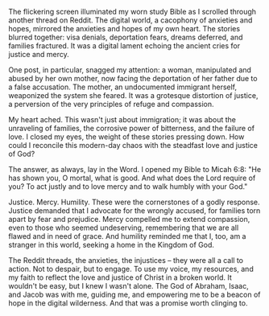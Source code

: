 The flickering screen illuminated my worn study Bible as I scrolled through another thread on Reddit. The digital world, a cacophony of anxieties and hopes, mirrored the anxieties and hopes of my own heart. The stories blurred together: visa denials, deportation fears, dreams deferred, and families fractured. It was a digital lament echoing the ancient cries for justice and mercy.

One post, in particular, snagged my attention: a woman, manipulated and abused by her own mother, now facing the deportation of her father due to a false accusation. The mother, an undocumented immigrant herself, weaponized the system she feared. It was a grotesque distortion of justice, a perversion of the very principles of refuge and compassion.

My heart ached. This wasn't just about immigration; it was about the unraveling of families, the corrosive power of bitterness, and the failure of love. I closed my eyes, the weight of these stories pressing down. How could I reconcile this modern-day chaos with the steadfast love and justice of God?

The answer, as always, lay in the Word. I opened my Bible to Micah 6:8: "He has shown you, O mortal, what is good. And what does the Lord require of you? To act justly and to love mercy and to walk humbly with your God."

Justice. Mercy. Humility. These were the cornerstones of a godly response. Justice demanded that I advocate for the wrongly accused, for families torn apart by fear and prejudice. Mercy compelled me to extend compassion, even to those who seemed undeserving, remembering that we are all flawed and in need of grace. And humility reminded me that I, too, am a stranger in this world, seeking a home in the Kingdom of God.

The Reddit threads, the anxieties, the injustices – they were all a call to action. Not to despair, but to engage. To use my voice, my resources, and my faith to reflect the love and justice of Christ in a broken world. It wouldn't be easy, but I knew I wasn't alone. The God of Abraham, Isaac, and Jacob was with me, guiding me, and empowering me to be a beacon of hope in the digital wilderness. And that was a promise worth clinging to.